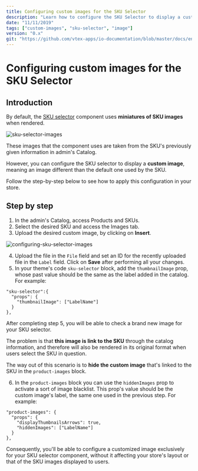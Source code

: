 ```yaml
---
title: Configuring custom images for the SKU Selector
description: "Learn how to configure the SKU Selector to display a custom image, different than the default one already used by the SKU."
date: "11/11/2019"
tags: ["custom-images", "sku-selector", "image"]
version: "0.x"
git: "https://github.com/vtex-apps/io-documentation/blob/master/docs/en/Recipes/layout/configuring-custom-images-for-the-sku-selector.md"
---
```


# Configuring custom images for the SKU Selector

## Introduction 

By default, the [SKU selector](https://vtex.io/docs/app/vtex.store-components/sku-selector) component uses **miniatures of SKU images** when rendered.

![sku-selector-images](https://user-images.githubusercontent.com/52087100/68624704-30f2d100-04b6-11ea-852b-df2dd140a09c.png)

These images that the component uses are taken from the SKU's previously given information in admin's Catalog.

However, you can configure the SKU selector to display a **custom image**, meaning an image different than the default one used by the SKU. 

Follow the step-by-step below to see how to apply this configuration in your store.

## Step by step 

1. In the admin's Catalog, access Products and SKUs. 
2. Select the desired SKU and access the Images tab.
3. Upload the desired custom image, by clicking on **Insert**.

![configuring-sku-selector-images](https://user-images.githubusercontent.com/52087100/68624506-bde95a80-04b5-11ea-8d2a-4f30aa44860a.png)

4. Upload the file in the `File` field and set an ID for the recently uploaded file in the `Label` field. Click on **Save** after performing all your changes.
5. In your theme's code `sku-selector` block, add the `thumbnailImage` prop, whose past value should be the same as the label added in the catalog. For example:

```
"sku-selector":{  
  "props": {  
    "thumbnailImage": ["LabelName"]  
  }  
},
```

After completing step 5, you will be able to check a brand new image for your SKU selector. 

The problem is that **this image is link to the SKU** through the catalog information, and therefore will also be rendered in its original format when users select the SKU in question.

The way out of this scenario is to **hide the custom image** that's linked to the SKU in the `product-images` block.

6. In the `product-images` block you can use the `hiddenImages` prop to activate a sort of image blacklist. This prop's value should be the custom image's label, the same one used in the previous step. For example: 

```
"product-images": {  
  "props": {  
    "displayThumbnailsArrows": true,  
    "hiddenImages": ["LabelName"]  
  }  
},
```
Consequently, you'll be able to configure a customized image exclusively for your SKU selector component, without it affecting your store's layout or that of the SKU images displayed to users.

